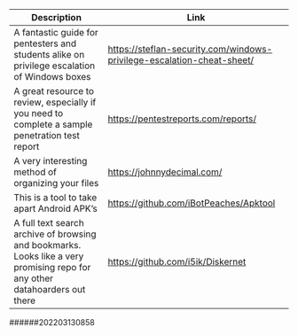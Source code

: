 Description | Link
------------ | ------------
A fantastic guide for pentesters and students alike on privilege escalation of Windows boxes | https://steflan-security.com/windows-privilege-escalation-cheat-sheet/
A great resource to review, especially if you need to complete a sample penetration test report | https://pentestreports.com/reports/
A very interesting method of organizing your files | https://johnnydecimal.com/
This is a tool to take apart Android APK’s | https://github.com/iBotPeaches/Apktool
A full text search  archive of browsing and bookmarks. Looks like a very promising repo for any other datahoarders out there | https://github.com/i5ik/Diskernet
######202203130858

